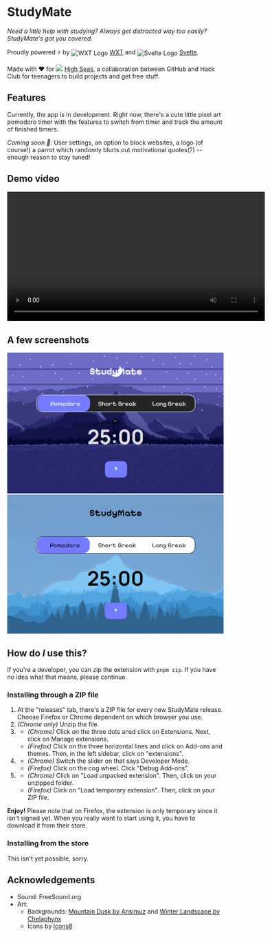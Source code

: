 # StudyMate
*Need a little help with studying? Always get distracted way too easily? StudyMate's got you covered.* 

Proudly powered ⚡ by <img align="center" width="20" src="https://raw.githubusercontent.com/wxt-dev/wxt/HEAD/docs/public/hero-logo.svg" alt="WXT Logo"> [WXT](https://wxt.dev) and <img align="center" width= "20" src="https://github.com/sveltejs/svelte.dev/blob/main/apps/svelte.dev/static/images/svelte-android-chrome-192.png?raw=true" alt="Svelte Logo"> [Svelte](https://svelte.dev).

Made with ❤️ for <img src="https://github.com/user-attachments/assets/a7da63c4-eb4b-4fe6-b048-e441d1cb86d9" width="20"> [High Seas](https://highseas.hackclub.com), a collaboration between GitHub and Hack Club for teenagers to build projects and get free stuff.

## Features
Currently, the app is in development. Right now, there's a cute little pixel art pomodoro timer with the features to switch from timer and track the amount of finished timers.

_Coming soon 👀_: User settings, an option to block websites, a logo (of course!) a parrot which randomly blurts out motivational quotes(?) -- enough reason to stay tuned!

## Demo video
<video width="600" controls src="./static/studymate-v0.1.4-demo.mp4" type="video/mp4">
    Your browser does not support the video tag.
</video>

## A few screenshots
![StudyMate Dark Mode](./static/studymate-v0.1.4-dark-mode.png)
![StudyMate Light Mode](./static/studymate-v0.1.4-light-mode.png)

## How do *I* use this?
If you're a developer, you can zip the extension with `pnpm zip`. If you have no idea what that means, please continue.

### Installing through a ZIP file
1. At the "releases" tab, there's a ZIP file for every new StudyMate release. Choose Firefox or Chrome dependent on which browser you use.
2. _(Chrome only)_ Unzip the file.
3.  - _(Chrome)_ Click on the three dots ansd click on Extensions. Next, click on Manage extensions.
    - _(Firefox)_ Click on the three horizontal lines and click on Add-ons and themes. Then, in the left sidebar, click on "extensions".
4.  - _(Chrome)_ Switch the slider on that says Developer Mode.
    - _(Firefox)_ Click on the cog wheel. Click "Debug Add-ons".
5.  - _(Chrome)_ Click on "Load unpacked extension". Then, click on your unzipped folder.
    - _(Firefox)_ Click on "Load temporary extension". Then, click on your ZIP file.

**Enjoy!** Please note that on Firefox, the extension is only temporary since it isn't signed yet. When you really want to start using it, you have to download it from their store.

### Installing from the store
This isn't yet possible, sorry.

## Acknowledgements
- Sound: FreeSound.org
- Art:
    - Backgrounds: [Mountain Dusk by Ansimuz](https://ansimuz.itch.io/mountain-dusk-parallax-background) and [Winter Landscape by Chelaphynx](https://www.deviantart.com/chelaphynx/gallery)
    - Icons by [Icons8](https://icons8.com)
<!--- Logo and other assets: Froxcey -->
